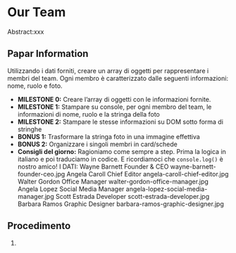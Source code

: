 **Our Team**
===
Abstract:xxx
## Papar Information

Utilizzando i dati forniti, creare un array di oggetti per rappresentare i membri del team.
Ogni membro è caratterizzato dalle seguenti informazioni: nome, ruolo e foto.
- **MILESTONE 0:**
Creare l’array di oggetti con le informazioni fornite.
- **MILESTONE 1:**
Stampare su console, per ogni membro del team, le informazioni di nome, ruolo e la stringa della foto
- **MILESTONE 2:**
Stampare le stesse informazioni su DOM sotto forma di stringhe
- **BONUS 1:**
Trasformare la stringa foto in una immagine effettiva
- **BONUS 2:**
Organizzare i singoli membri in card/schede
- **Consigli del giorno:**
Ragioniamo come sempre a step.
Prima la logica in italiano e poi traduciamo in codice.
E ricordiamoci che `console.log()` è nostro amico!
I DATI:
Wayne Barnett	Founder & CEO			wayne-barnett-founder-ceo.jpg
Angela Caroll	Chief Editor			angela-caroll-chief-editor.jpg
Walter Gordon	Office Manager			walter-gordon-office-manager.jpg
Angela Lopez	Social Media Manager	angela-lopez-social-media-manager.jpg
Scott Estrada	Developer				scott-estrada-developer.jpg
Barbara Ramos	Graphic Designer		barbara-ramos-graphic-designer.jpg

## Procedimento
1. 